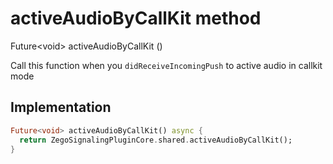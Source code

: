 


# activeAudioByCallKit method








Future&lt;void> activeAudioByCallKit
()





<p>Call this function when you <code>didReceiveIncomingPush</code> to active audio in callkit mode</p>



## Implementation

```dart
Future<void> activeAudioByCallKit() async {
  return ZegoSignalingPluginCore.shared.activeAudioByCallKit();
}
```







